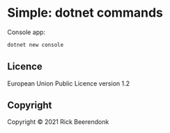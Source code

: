 # Simple: dotnet commands

Console app:

```zsh
dotnet new console
```

## Licence

European Union Public Licence version 1.2

## Copyright

Copyright © 2021 Rick Beerendonk
